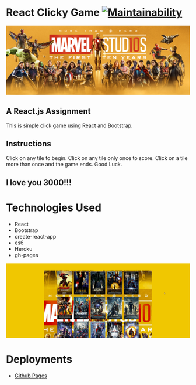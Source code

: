 # React Clicky Game [![Maintainability](https://api.codeclimate.com/v1/badges/640d31ab17779f9e7e0e/maintainability)](https://codeclimate.com/github/armonkahil/Clicky-Game/maintainability)

![Marvel](/src/components/images/Marvel-Cinematic-Universe-MCU-First-10-Years-banner-1-wide.jpg)

## A React.js Assignment

This is simple click game using React and Bootstrap.

## Instructions

Click on any tile to begin. Click on any tile only once to score. Click on a tile more than once and the game ends. Good Luck.

## **I love you 3000!!!**

# Technologies Used

- React
- Bootstrap
- create-react-app
- es6
- Heroku
- gh-pages

![Marvel](/src/components/images/reactClicky.gif)

# Deployments

- [Github Pages](https://armonkahil.github.io/Clicky-Game/)
